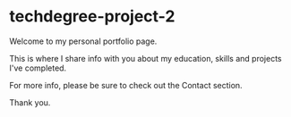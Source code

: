 # techdegree-project-2

Welcome to my personal portfolio page.

This is where I share info with you about my education, skills and projects I've completed.

For more info, please be sure to check out the Contact section.

Thank you.
